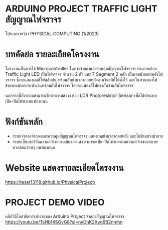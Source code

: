 # ARDUINO PROJECT TRAFFIC LIGHT สัญญาณไฟจราจร
โปรเจครายวิชา PHYSICAL COMPUTING (1/2023)

# บทคัดย่อ รายละเอียดโครงงาน
โครงงานเป็นการใช้ Microcontroller ในการจำลองและควบคุมสัญญาณไฟจราจร
ประกอบด้วย Traffic Light LED เป็นไฟจราจร จำนวน 2 ตัว และ 7 Segment 2 หลัก
เป็นเลขนับถอยหลังไฟจราจร ซึ่งจะแสดงผลสีไฟสลับกัน พร้อมกับนับเวลาถอยหลังตามวินาทีที่ได้ตั้งไว้ 
และในส่วนของไฟข้ามทางม้าลายจะทำงานพร้อมกับไฟจราจร โดยจะแสดงสีไฟตรงกันข้ามกับไฟจราจร

นอกจากนี้ยังความสามารถวัดค่าความสว่าง ด้วย LDR Photoresistor Sensor
เพื่อใช้ทำระบบเปิด-ปิดไฟทางบนท้องถนน

# ฟังก์ชันหลัก
- ระบบจำลองจำลองและควบคุมสัญญาณไฟจราจร แสดงเลขนับเวลาถอยหลัง
และไฟข้ามทางม้าลาย
- ระบบเซ็นเซอร์วัดความสว่างความเข้มของแสง สามารถเปิด-ปิดไฟทางตามความสว่างของสภาพแวดล้อมรอบๆ บนท้องถนน

# Website แสดงรายละเอียดโครงงาน
https://teset13118.github.io/PhysicalProject/


# PROJECT DEMO VIDEO
คลิปวิดีโอสาธิตการทำงานของ Arduino Project จำลองสัญญาณไฟจราจร <br>
https://youtu.be/TsHb14SGvG8?si=nyDhK2Xyg6B2nmhn
